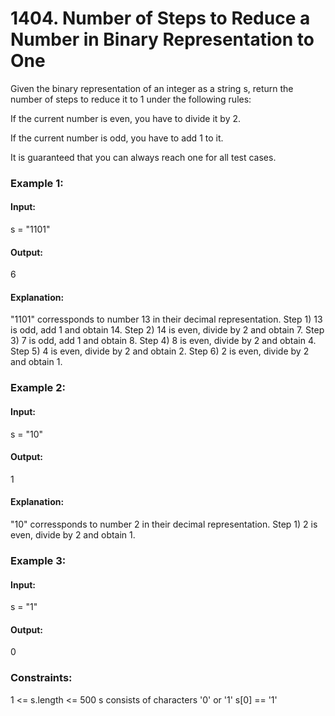 # 1404. Number of Steps to Reduce a Number in Binary Representation to One
Given the binary representation of an integer as a string s, return the number of steps to reduce it to 1 under the following rules:

If the current number is even, you have to divide it by 2.

If the current number is odd, you have to add 1 to it.

It is guaranteed that you can always reach one for all test cases.

### Example 1:
#### Input: 
s = "1101"
#### Output:
6
#### Explanation:
"1101" corressponds to number 13 in their decimal representation.
Step 1) 13 is odd, add 1 and obtain 14. 
Step 2) 14 is even, divide by 2 and obtain 7.
Step 3) 7 is odd, add 1 and obtain 8.
Step 4) 8 is even, divide by 2 and obtain 4.  
Step 5) 4 is even, divide by 2 and obtain 2. 
Step 6) 2 is even, divide by 2 and obtain 1.  

### Example 2:
#### Input:
s = "10"
#### Output:
1
#### Explanation:
"10" corressponds to number 2 in their decimal representation.
Step 1) 2 is even, divide by 2 and obtain 1.  

### Example 3:
#### Input: 
s = "1"
#### Output:
0
 
### Constraints:
1 <= s.length <= 500
s consists of characters '0' or '1'
s[0] == '1'


